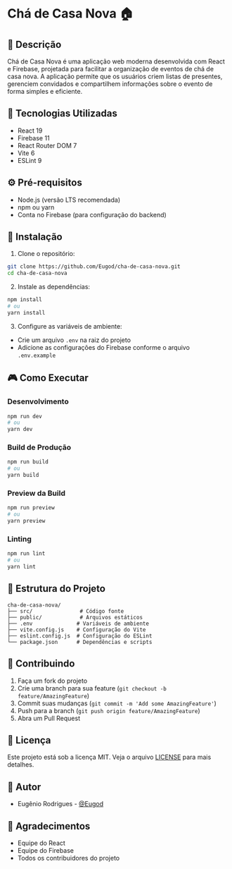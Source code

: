 # Chá de Casa Nova 🏠

## 📝 Descrição
Chá de Casa Nova é uma aplicação web moderna desenvolvida com React e Firebase, projetada para facilitar a organização de eventos de chá de casa nova. A aplicação permite que os usuários criem listas de presentes, gerenciem convidados e compartilhem informações sobre o evento de forma simples e eficiente.

## 🚀 Tecnologias Utilizadas
- React 19
- Firebase 11
- React Router DOM 7
- Vite 6
- ESLint 9

## ⚙️ Pré-requisitos
- Node.js (versão LTS recomendada)
- npm ou yarn
- Conta no Firebase (para configuração do backend)

## 🔧 Instalação

1. Clone o repositório:
```bash
git clone https://github.com/Eugod/cha-de-casa-nova.git
cd cha-de-casa-nova
```

2. Instale as dependências:
```bash
npm install
# ou
yarn install
```

3. Configure as variáveis de ambiente:
- Crie um arquivo `.env` na raiz do projeto
- Adicione as configurações do Firebase conforme o arquivo `.env.example`

## 🎮 Como Executar

### Desenvolvimento
```bash
npm run dev
# ou
yarn dev
```

### Build de Produção
```bash
npm run build
# ou
yarn build
```

### Preview da Build
```bash
npm run preview
# ou
yarn preview
```

### Linting
```bash
npm run lint
# ou
yarn lint
```

## 📁 Estrutura do Projeto
```
cha-de-casa-nova/
├── src/               # Código fonte
├── public/            # Arquivos estáticos
├── .env              # Variáveis de ambiente
├── vite.config.js    # Configuração do Vite
├── eslint.config.js  # Configuração do ESLint
└── package.json      # Dependências e scripts
```

## 🤝 Contribuindo
1. Faça um fork do projeto
2. Crie uma branch para sua feature (`git checkout -b feature/AmazingFeature`)
3. Commit suas mudanças (`git commit -m 'Add some AmazingFeature'`)
4. Push para a branch (`git push origin feature/AmazingFeature`)
5. Abra um Pull Request

## 📄 Licença
Este projeto está sob a licença MIT. Veja o arquivo [LICENSE](LICENSE) para mais detalhes.

## 👥 Autor
- Eugênio Rodrigues - [@Eugod](https://github.com/Eugod)

## 🙏 Agradecimentos
- Equipe do React
- Equipe do Firebase
- Todos os contribuidores do projeto
